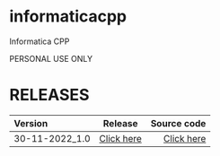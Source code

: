 # informaticacpp
Informatica CPP

PERSONAL USE ONLY

# RELEASES
| Version | Release | Source code
| :--- | :---: | ---: |
| 30-11-2022_1.0 | [Click here](https://github.com/Takkapi/informaticacpp/releases/tag/30-11-2022_1.0) | [Click here]() |
